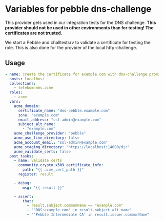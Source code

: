 # Variables for pebble dns-challenge

This provider gets used in our integration tests for the DNS challenge.
**This provider should not be used in other environments than for testing!
The certificates are not trusted**.

We start a Pebble and challtestsrv to validate a certificate for testing the role.
This is also done for the provider of the local http-challenge.

## Usage

```yaml
- name: create the certificate for example.com with dns-challenge provider "pebble"
  hosts: localhost
  collections:
    - telekom-mms.acme
  roles:
    - acme
  vars:
    acme_domain:
      certificate_name: "dns-pebble.example.com"
      zone: "example.com"
      email_address: "ssl-admin@example.com"
      subject_alt_name:
        - "example.com"
    acme_challenge_provider: "pebble"
    acme_use_live_directory: false
    acme_account_email: "ssl-admin@example.com"
    acme_staging_directory: "https://localhost:14000/dir"
    acme_validate_certs: false
  post_tasks:
    - name: validate certs
      community.crypto.x509_certificate_info:
        path: "{{ acme_cert_path }}"
      register: result

    - debug:
        msg: "{{ result }}"

    - assert:
        that:
          - result.subject.commonName == "example.com"
          - "'DNS:example.com' in result.subject_alt_name"
          - "'Pebble Intermediate CA' in result.issuer.commonName"
```

